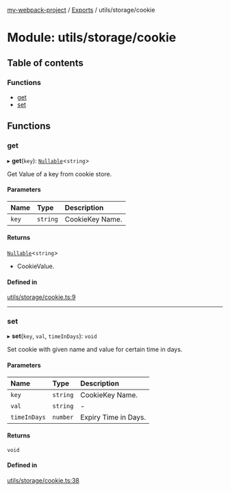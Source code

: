 [my-webpack-project](../README.md) / [Exports](../modules.md) / utils/storage/cookie

# Module: utils/storage/cookie

## Table of contents

### Functions

- [get](utils_storage_cookie.md#get)
- [set](utils_storage_cookie.md#set)

## Functions

### get

▸ **get**(`key`): [`Nullable`](global.md#nullable)<`string`\>

Get Value of a key from cookie store.

#### Parameters

| Name | Type | Description |
| :------ | :------ | :------ |
| `key` | `string` | CookieKey Name. |

#### Returns

[`Nullable`](global.md#nullable)<`string`\>

- CookieValue.

#### Defined in

[utils/storage/cookie.ts:9](https://github.com/hitendrarao/location/blob/56352cf/src/utils/storage/cookie.ts#L9)

___

### set

▸ **set**(`key`, `val`, `timeInDays`): `void`

Set cookie with given name and value for certain time in days.

#### Parameters

| Name | Type | Description |
| :------ | :------ | :------ |
| `key` | `string` | CookieKey Name. |
| `val` | `string` | - |
| `timeInDays` | `number` | Expiry Time in Days. |

#### Returns

`void`

#### Defined in

[utils/storage/cookie.ts:38](https://github.com/hitendrarao/location/blob/56352cf/src/utils/storage/cookie.ts#L38)
